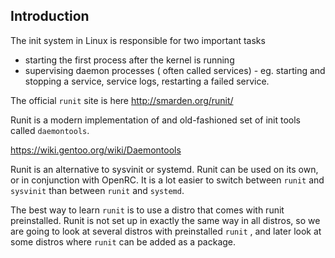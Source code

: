 ## Introduction ##

The init system in Linux is responsible for two important tasks
 - starting the first process after the kernel is running
 - supervising daemon processes ( often called services)  - eg. starting and stopping a service, service logs, restarting a failed service.

The official `runit` site is here
http://smarden.org/runit/

Runit is a modern implementation of and old-fashioned set of init tools called 
`daemontools`. 

https://wiki.gentoo.org/wiki/Daemontools

Runit is an alternative to sysvinit or systemd. Runit can be used on its own, or in conjunction with OpenRC. It is a lot easier to switch between `runit` and `sysvinit` than between `runit` and `systemd`.

The best way to learn `runit` is to use a distro that comes with runit preinstalled. Runit is not set up in exactly the same way in all distros, so we are going to look at several distros with preinstalled `runit` , and later look at some distros where `runit` can be added as a package.


